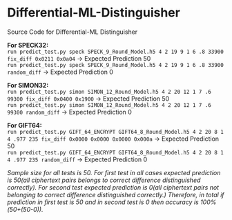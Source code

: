 # Differential-ML-Distinguisher
Source Code for Differential-ML Distinguisher

**For SPECK32:**\
```run predict_test.py speck SPECK_9_Round_Model.h5 4 2 19 9 1 6 .8 33900 fix_diff 0x0211 0x0a04``` &#8594; Expected Prediction 50\
```run predict_test.py speck SPECK_9_Round_Model.h5 4 2 19 9 1 6 .8 33900 random_diff``` &#8594; Expected Prediction 0


**For SIMON32:**\
```run predict_test.py simon SIMON_12_Round_Model.h5 4 2 20 12 1 7 .6 99300 fix_diff 0x0400 0x1900``` &#8594; Expected Prediction 50\
```run predict_test.py simon SIMON_12_Round_Model.h5 4 2 20 12 1 7 .6 99300 random_diff``` &#8594; Expected Prediction 0


**For GIFT64:**\
```run predict_test.py GIFT_64_ENCRYPT GIFT64_8_Round_Model.h5 4 2 20 8 1 4 .977 235 fix_diff 0x0000 0x0000 0x0000 0x000a``` &#8594; Expected Prediction 50\
```run predict_test.py GIFT_64_ENCRYPT GIFT64_8_Round_Model.h5 4 2 20 8 1 4 .977 235 random_diff``` &#8594; Expected Prediction 0

*Sample size for all tests is 50. For first test in all cases expected prediction is 50(all ciphertext pairs belongs to correct difference distinguished correctly). For second test expected prediction is 0(all ciphertext pairs not belonging to correct difference distinguished correctly.) Therefore, in total if prediction in first test is 50 and in second test is 0 then accuracy is 100%(50+(50-0)).*

